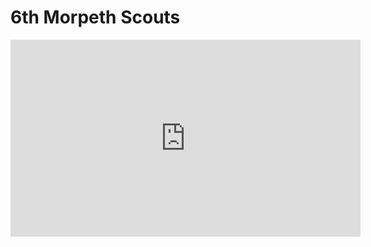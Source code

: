 # 6th Morpeth Scouts

<iframe width="560" height="315" src="https://www.youtube-nocookie.com/embed/_8NB4gHSWfY?rel=0" frameborder="0" allowfullscreen></iframe>
